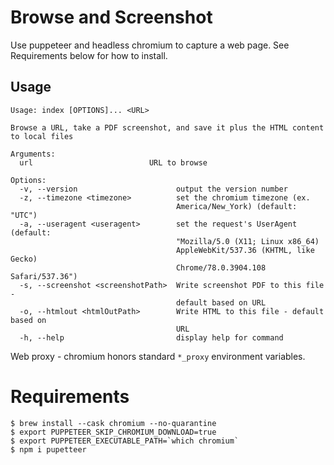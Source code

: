 # Browse and Screenshot
Use puppeteer and headless chromium to capture a web page. See Requirements below for how to install.

## Usage
```shell
Usage: index [OPTIONS]... <URL>

Browse a URL, take a PDF screenshot, and save it plus the HTML content to local files

Arguments:
  url                          URL to browse

Options:
  -v, --version                      output the version number
  -z, --timezone <timezone>          set the chromium timezone (ex.
                                     America/New_York) (default: "UTC")
  -a, --useragent <useragent>        set the request's UserAgent (default:
                                     "Mozilla/5.0 (X11; Linux x86_64)
                                     AppleWebKit/537.36 (KHTML, like Gecko)
                                     Chrome/78.0.3904.108 Safari/537.36")
  -s, --screenshot <screenshotPath>  Write screenshot PDF to this file -
                                     default based on URL
  -o, --htmlout <htmlOutPath>        Write HTML to this file - default based on
                                     URL
  -h, --help                         display help for command
```
Web proxy - chromium honors standard `*_proxy` environment variables.

# Requirements
```shell
$ brew install --cask chromium --no-quarantine
$ export PUPPETEER_SKIP_CHROMIUM_DOWNLOAD=true
$ export PUPPETEER_EXECUTABLE_PATH=`which chromium`
$ npm i pupetteer
```